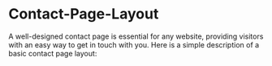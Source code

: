 # Contact-Page-Layout
A well-designed contact page is essential for any website, providing visitors with an easy way to get in touch with you. Here is a simple description of a basic contact page layout:

